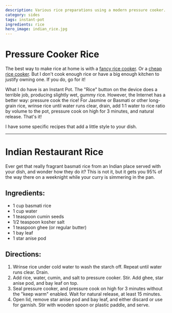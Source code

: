 ```yaml
---
description: Various rice preparations using a modern pressure cooker.
category: sides
tags: instant-pot
ingredients: rice
hero_image: indian_rice.jpg
---
```


# Pressure Cooker Rice

The best way to make rice at home is with a [fancy rice cooker](https://www.amazon.com/dp/B00007J5U7). Or a [cheap rice cooker](https://www.amazon.com/dp/B0979TYRYN). But I don't cook enough rice or have a big enough kitchen to justify owning one. If you do, go for it! 

What I do have is an Instant Pot. The "Rice" button on the device does a terrible job, producing slightly wet, gummy rice. However, the Internet has a better way: pressure cook the rice! For Jasmine or Basmati or other long-grain rice, wrinse rice until water runs clear, drain, add 1:1 water to rice ratio by volume to the pot, pressure cook on high for 3 minutes, and natural release. That's it! 

I have some specific recipes that add a little style to your dish.

---

# Indian Restaurant Rice

Ever get that really fragrant basmati rice from an Indian place served with your dish, and wonder how they do it? This is not it, but it gets you 95% of the way there on a weeknight while your curry is simmering in the pan.

## Ingredients:

* 1 cup basmati rice
* 1 cup water
* 1 teaspoon cumin seeds
* 1/2 teaspoon kosher salt
* 1 teaspoon ghee (or regular butter)
* 1 bay leaf
* 1 star anise pod

## Directions:

1. Wrinse rice under cold water to wash the starch off. Repeat until water runs clear. Drain.
2. Add rice, water, cumin, and salt to pressure cooker. Stir. Add ghee, star anise pod, and bay leaf on top.
3. Seal pressure cooker, and pressure cook on high for 3 minutes without the "keep warm" enabled. Wait for natural release, at least 15 minutes.
4. Open lid, remove star anise pod and bay leaf, and either discard or use for garnish. Stir with wooden spoon or plastic paddle, and serve.